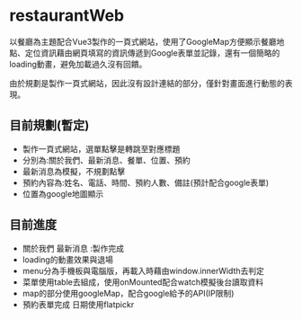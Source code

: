 # restaurantWeb
以餐廳為主題配合Vue3製作的一頁式網站，使用了GoogleMap方便顯示餐廳地點、定位資訊藉由網頁填寫的資訊傳遞到Google表單並記錄，還有一個簡略的loading動畫，避免加載過久沒有回饋。 

由於規劃是製作一頁式網站，因此沒有設計連結的部分，僅針對畫面進行動態的表現。 

## 目前規劃(暫定)
- 製作一頁式網站，選單點擊是轉跳至對應標題
- 分別為:關於我們、最新消息、餐單、位置、預約
- 最新消息為模擬，不規劃點擊
- 預約內容為:姓名、電話、時間、預約人數、備註(預計配合google表單)
- 位置為google地圖顯示


## 目前進度
- 關於我們 最新消息 :製作完成
- loading的動畫效果與退場
- menu分為手機板與電腦版，再載入時藉由window.innerWidth去判定
- 菜單使用table去組成，使用onMounted配合watch模擬後台讀取資料
- map的部分使用googleMap，配合google給予的API(IP限制)
- 預約表單完成 日期使用flatpickr
